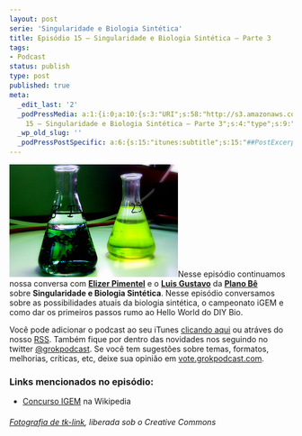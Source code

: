 ```yaml
---
layout: post
serie: 'Singularidade e Biologia Sintética'
title: Episódio 15 – Singularidade e Biologia Sintética – Parte 3
tags:
- Podcast
status: publish
type: post
published: true
meta:
  _edit_last: '2'
  _podPressMedia: a:1:{i:0;a:10:{s:3:"URI";s:58:"http://s3.amazonaws.com/grokpodcast/grokpodcast-15-dna.mp3";s:5:"title";s:64:"Episódio
    15 – Singularidade e Biologia Sintética – Parte 3";s:4:"type";s:9:"audio_mp3";s:4:"size";s:8:"24857536";s:8:"duration";s:5:"25:49";s:12:"previewImage";s:78:"http://grokpodcast.com/wp-content/plugins/podpress//images/vpreview_center.png";s:10:"dimensionW";s:1:"0";s:10:"dimensionH";s:1:"0";s:3:"rss";s:2:"on";s:4:"atom";s:2:"on";}}
  _wp_old_slug: ''
  _podPressPostSpecific: a:6:{s:15:"itunes:subtitle";s:15:"##PostExcerpt##";s:14:"itunes:summary";s:15:"##PostExcerpt##";s:15:"itunes:keywords";s:17:"##WordPressCats##";s:13:"itunes:author";s:10:"##Global##";s:15:"itunes:explicit";s:2:"No";s:12:"itunes:block";s:2:"No";}
---
```

<img class="alignleft size-full wp-image-98" title="Elodea canadensis" src="/images/2010/12/grok15.jpg" alt="" width="300" height="200" />Nesse episódio continuamos nossa conversa com <strong><a href="http://twitter.com/EliezerPimentel" target="_blank">Elizer Pimentel</a></strong> e o <strong><a href="http://twitter.com/luisbebop" target="_blank">Luis Gustavo</a></strong> da <a href="http://planobe.com.br" target="_blank"><strong>Plano Bê</strong></a> sobre <strong>Singularidade e Biologia Sintética</strong>. Nesse episódio conversamos sobre as possibilidades atuais da biologia sintética, o campeonato iGEM e como dar os primeiros passos rumo ao Hello World do DIY Bio.

Você pode adicionar o podcast ao seu iTunes <a href="http://itunes.apple.com/us/podcast/grok-podcast/id393122038" target="_blank">clicando aqui</a> ou atráves do nosso <a href="http://grokpodcast.com/feed/" target="_blank">RSS</a>. Também fique por dentro das novidades nos seguindo no twitter <a href="http://twitter.com/GrokPodcast" target="_blank">@grokpodcast</a>. Se você tem sugestões sobre temas, formatos, melhorias, críticas, etc, deixe sua opinião em <a href="http://vote.grokpodcast.com" target="_blank">vote.grokpodcast.com</a>.
<h3>Links mencionados no episódio:</h3>
<div id="_mcePaste">
<ul>
	<li><a href="http://en.wikipedia.org/wiki/IGEM" target="_blank">Concurso IGEM</a> na Wikipedia</li>
</ul>
<h6><a href="http://www.flickr.com/photos/tk-link/2575598759/" target="_blank">Fotografia de tk-link</a>, liberada sob o Creative Commons</h6>
</div>
